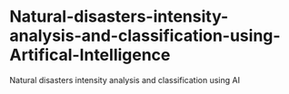 # Natural-disasters-intensity-analysis-and-classification-using-Artifical-Intelligence
Natural disasters intensity analysis and classification using AI
